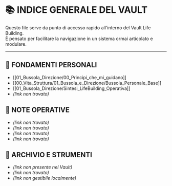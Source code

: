 # 📚 INDICE GENERALE DEL VAULT

Questo file serve da punto di accesso rapido all'interno del Vault Life Building.  
È pensato per facilitare la navigazione in un sistema ormai articolato e modulare.

---

## 🔹 FONDAMENTI PERSONALI
- [[01_Bussola_Direzione/00_Principi_che_mi_guidano]]
- [[00_Vita_Struttura/01_Bussola_e_Direzione/Bussola_Personale_Base]]
- [[01_Bussola_Direzione/Sintesi_LifeBuilding_Operativa]]
- _(link non trovato)_

## 🔹 NOTE OPERATIVE
- _(link non trovato)_
- _(link non trovato)_
- _(link non trovato)_
- _(link non trovato)_

## 🔹 ARCHIVIO E STRUMENTI
- _(link non presente nel Vault)_
- _(link non trovato)_
- _(link non gestibile localmente)_
